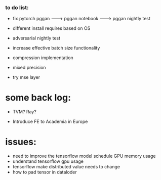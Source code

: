 
### to do list:
* fix pytorch pggan ---> pggan notebook ---> pggan nightly test
* different install requires based on OS
* adversarial nightly test

* increase effective batch size functionality
* compression implementation
* mixed precision
* try mse layer

# some back log:
* TVM? Ray?

* Introduce FE to Academia in Europe


# issues:
* need to improve the tensorflow model schedule GPU memory usage
* understand tensorflow gpu usage
* tensorflow make distributed value needs to change
* how to pad tensor in dataloder
